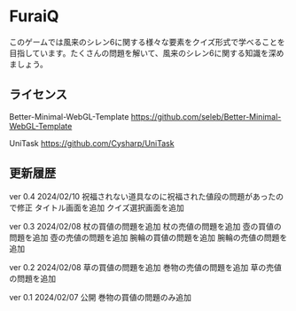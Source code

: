 # FuraiQ

このゲームでは風来のシレン6に関する様々な要素をクイズ形式で学べることを目指しています。たくさんの問題を解いて、風来のシレン6に関する知識を深めましょう。

ライセンス
----------
Better-Minimal-WebGL-Template
https://github.com/seleb/Better-Minimal-WebGL-Template

UniTask
https://github.com/Cysharp/UniTask


更新履歴
----------
ver 0.4 2024/02/10
祝福されない道具なのに祝福された値段の問題があったので修正
タイトル画面を追加
クイズ選択画面を追加

ver 0.3 2024/02/08
杖の買値の問題を追加
杖の売値の問題を追加
壺の買値の問題を追加
壺の売値の問題を追加
腕輪の買値の問題を追加
腕輪の売値の問題を追加

ver 0.2 2024/02/08
草の買値の問題を追加
巻物の売値の問題を追加
草の売値の問題を追加

ver 0.1 2024/02/07
公開
巻物の買値の問題のみ追加

